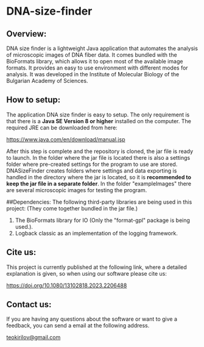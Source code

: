 # DNA-size-finder

## Overview:
DNA size finder is a lightweight Java application that automates the analysis of microscopic images of DNA fiber data. It comes bundled with the BioFormats library, which allows it to open most of the available image formats. It provides an easy to use environment with different modes for analysis. It was developed in the Institute of Molecular Biology of the Bulgarian Academy of Sciences.

## How to setup:
The application DNA size finder is easy to setup. The only requirement is that there is a **Java SE Version 8 or higher** installed on the computer. The required JRE can be downloaded from here:

https://www.java.com/en/download/manual.jsp

After this step is complete and the repository is cloned, the jar file is ready to launch. In the folder where the jar file is located there is also a settings folder where pre-created settings for the program to use are stored. DNASizeFinder creates folders where settings and data exporting is handled in the directory where the jar is located, so it is **recommended to keep the jar file in a separate folder**. In the folder "exampleImages" there are several microscopic images for testing the program.

##Dependencies:
The following third-party libraries are being used in this project: (They come together bundled in the jar file.)

1. The BioFormats library for IO (Only the "format-gpl" package is being used.).
2. Logback classic as an implementation of the logging framework.

## Cite us:
This project is currently published at the following link, where a detailed explanation is given, so when using our software please cite us:

https://doi.org/10.1080/13102818.2023.2206488

## Contact us:
If you are having any questions about the software or want to give a feedback, you can send a email at the following address.

teokirilov@gmail.com
